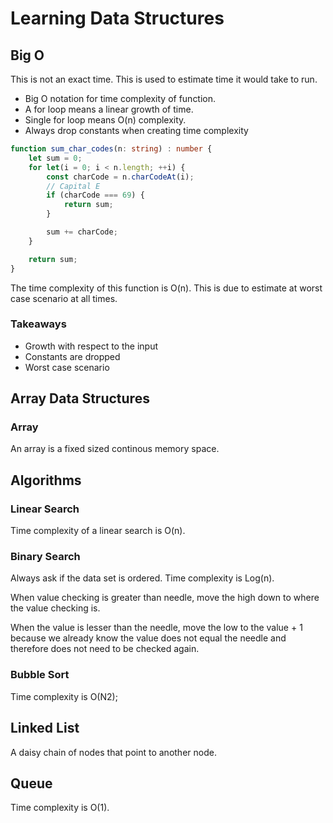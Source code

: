 # Learning Data Structures
## Big O
This is not an exact time. This is used to estimate time it would take to run.

- Big O notation for time complexity of function.
- A for loop means a linear growth of time.
- Single for loop means O(n) complexity.
- Always drop constants when creating time complexity

```ts
function sum_char_codes(n: string) : number {
	let sum = 0;
	for let(i = 0; i < n.length; ++i) {
		const charCode = n.charCodeAt(i);
		// Capital E
		if (charCode === 69) {
			return sum;
		}

		sum += charCode;
	}

	return sum;
}
```


The time complexity of this function is O(n). This is due to estimate at worst case scenario at all times.

### Takeaways
- Growth with respect to the input
- Constants are dropped
- Worst case scenario

## Array Data Structures

### Array

An array is a fixed sized continous memory space.

## Algorithms

### Linear Search

Time complexity of a linear search is O(n).

### Binary Search

Always ask if the data set is ordered.
Time complexity is Log(n).

When value checking is greater than needle, move the high down to where the value checking is.

When the value is lesser than the needle, move the low to the value + 1 because we already know the value does not equal the needle and therefore does not need to be checked again.

### Bubble Sort
Time complexity is O(N2);

## Linked List

A daisy chain of nodes that point to another node.

## Queue

Time complexity is O(1).
